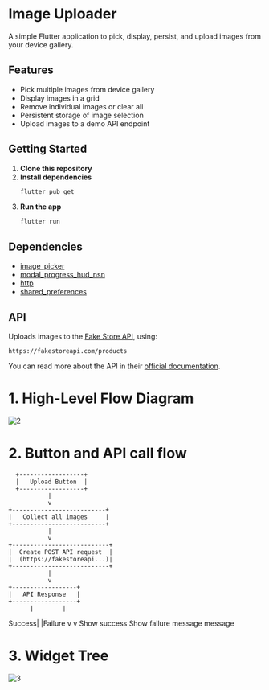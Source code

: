 # Image Uploader

A simple Flutter application to pick, display, persist, and upload images from your device gallery.

## Features

- Pick multiple images from device gallery  
- Display images in a grid  
- Remove individual images or clear all  
- Persistent storage of image selection  
- Upload images to a demo API endpoint

## Getting Started

1. **Clone this repository**
2. **Install dependencies**
   ```bash
   flutter pub get
   ```
3. **Run the app**
   ```bash
   flutter run
   ```

## Dependencies

- [image_picker](https://pub.dev/packages/image_picker)
- [modal_progress_hud_nsn](https://pub.dev/packages/modal_progress_hud_nsn)
- [http](https://pub.dev/packages/http)
- [shared_preferences](https://pub.dev/packages/shared_preferences)

## API

Uploads images to the [Fake Store API](https://fakestoreapi.com/docs), using:
```
https://fakestoreapi.com/products
```
You can read more about the API in their [official documentation](https://fakestoreapi.com/docs).


# 1. High-Level Flow Diagram
![2](https://github.com/user-attachments/assets/2b305b42-5093-489b-8165-89143975425a)


# 2. Button and API call flow
      +------------------+
      |   Upload Button  |
      +------------------+
               |
               v
    +--------------------------+
    |   Collect all images     |
    +--------------------------+
               |
               v
    +---------------------------+
    |  Create POST API request  |
    |  (https://fakestoreapi...)|
    +---------------------------+
               |
               v
    +------------------+
    |   API Response   |
    +------------------+
          |        |
   Success|        |Failure
          v        v
   Show success   Show failure
   message        message


# 3. Widget Tree
![3](https://github.com/user-attachments/assets/7dc81910-787f-497f-a848-dbec89e3b4ce)

 
